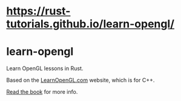 
# https://rust-tutorials.github.io/learn-opengl/

# learn-opengl

Learn OpenGL lessons in Rust.

Based on the [LearnOpenGL.com](https://learnopengl.com/) website, which is for C++.

[Read the book](https://rust-tutorials.github.io/learn-opengl/) for more info.
